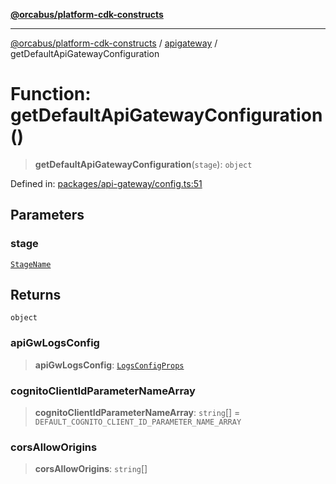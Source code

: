 [**@orcabus/platform-cdk-constructs**](../../../../README.md)

***

[@orcabus/platform-cdk-constructs](../../../../README.md) / [apigateway](../README.md) / getDefaultApiGatewayConfiguration

# Function: getDefaultApiGatewayConfiguration()

> **getDefaultApiGatewayConfiguration**(`stage`): `object`

Defined in: [packages/api-gateway/config.ts:51](https://github.com/OrcaBus/platform-cdk-constructs/blob/main/packages/api-gateway/config.ts#L51)

## Parameters

### stage

[`StageName`](../../sharedConfig/namespaces/account/type-aliases/StageName.md)

## Returns

`object`

### apiGwLogsConfig

> **apiGwLogsConfig**: [`LogsConfigProps`](../interfaces/LogsConfigProps.md)

### cognitoClientIdParameterNameArray

> **cognitoClientIdParameterNameArray**: `string`[] = `DEFAULT_COGNITO_CLIENT_ID_PARAMETER_NAME_ARRAY`

### corsAllowOrigins

> **corsAllowOrigins**: `string`[]
